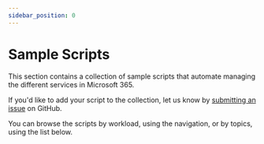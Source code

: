 ```yaml
---
sidebar_position: 0
---
```


# Sample Scripts

This section contains a collection of sample scripts that automate managing the different services in Microsoft 365.

If you'd like to add your script to the collection, let us know by [submitting an issue](https://github.com/pnp/cli-microsoft365/issues/new) on GitHub.

You can browse the scripts by workload, using the navigation, or by topics, using the list below.

